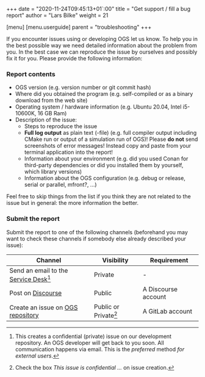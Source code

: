 +++
date = "2020-11-24T09:45:13+01`:00"
title = "Get support / fill a bug report"
author = "Lars Bilke"
weight = 21

[menu]
  [menu.userguide]
    parent = "troubleshooting"
+++

If you encounter issues using or developing OGS let us know. To help you in the best possible way we need detailed information about the problem from you. In the best case we can reproduce the issue by ourselves and possibly fix it for you. Please provide the following information:

### Report contents

- OGS version (e.g. version number or git commit hash)
- Where did you obtained the program (e.g. self-compiled or as a binary download from the web site)
- Operating system / hardware information (e.g. Ubuntu 20.04, Intel i5-10600K, 16 GB Ram)
- Description of the issue:
  - Steps to reproduce the issue
  - **Full log output** as plain text (-file) (e.g. full compiler output including CMake run or output of a simulation run of OGS)! Please **do not** send screenshots of error messages! Instead copy and paste from your terminal application into the report!
  - Information about your environment (e.g. did you used Conan for third-party dependencies or did you installed them by yourself, which library versions)
  - Information about the OGS configuration (e.g. debug or release, serial or parallel, mfront?, ...)

Feel free to skip things from the list if you think they are not related to the issue but in general: the more information the better.


### Submit the report

Submit the report to one of the following channels (beforehand you may want to check these channels if somebody else already described your issue):

| Channel                                                                                       | Visibility                  | Requirement         |
| --------------------------------------------------------------------------------------------- | --------------------------- | ------------------- |
| Send an email to the [Service Desk](mailto:gitlab+ogs-ogs-120-issue-@opengeosys.org)[^desk]   | Private                     | -                   |
| Post on [Discourse](https://discourse.opengeosys.org)                                         | Public                      | A Discourse account |
| Create an issue on [OGS repository](https://gitlab.opengeosys.org/ogs/ogs/-/issues/new?issue) | Public or Private[^private] | A GitLab account    |

[^desk]: This creates a confidential (private) issue on our development repository. An OGS developer will get back to you soon. All communication happens via email. This is the *preferred* method *for external users*.
[^private]: Check the box *This issue is confidential ...* on issue creation.
